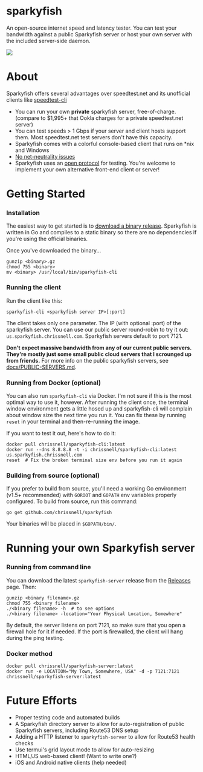 # sparkyfish
An open-source internet speed and latency tester.  You can test your bandwidth against a public Sparkyfish server or host your own server with the included server-side daemon.

<img src="http://island.nu/github/sparkyfish/sparkyfish-v1.1.png">

# About

Sparkyfish offers several advantages over speedtest.net and its unofficial clients like [speedtest-cli](https://github.com/sivel/speedtest-cli)

* You can run your own **private** sparkyfish server, free-of-charge. (compare to $1,995+ that Ookla charges for a private speedtest.net server)
* You can test speeds > 1 Gbps if your server and client hosts support them.  Most speedtest.net test servers don't have this capacity.
* Sparkyfish comes with a colorful console-based client that runs on *nix and Windows
* [No net-neutrality issues](https://www.techdirt.com/blog/netneutrality/articles/20141124/14064729242/fcc-gives-t-mobile-talking-to-exempting-speedtests-caps-preventing-users-seeing-theyd-been-throttled.shtml)
* Sparkyfish uses an [open protocol](https://github.com/chrissnell/sparkyfish/blob/master/docs/PROTOCOL.md) for testing.  You're welcome to implement your own alternative front-end client or server!

# Getting Started
### Installation
The easiest way to get started is to [download a binary release](https://github.com/chrissnell/sparkyfish/releases/).  Sparkyfish is written in Go and compiles to a static binary so there are no dependencies if you're using the official binaries.  

Once you've downloaded the binary...
```
gunzip <binary>.gz
chmod 755 <binary>
mv <binary> /usr/local/bin/sparkyfish-cli
```

### Running the client
Run the client like this:

```sparkyfish-cli <sparkyfish server IP>[:port]```

The client takes only one parameter.  The IP (with optional :port) of the sparkyfish server.  You can use our public server round-robin to try it out:  ```us.sparkyfish.chrissnell.com```.  Sparkyfish servers default to port 7121.

**Don't expect massive bandwidth from any of our current public servers.  They're mostly just some small public cloud servers that I scrounged up from friends.**  For more info on the public sparkyfish servers, see [docs/PUBLIC-SERVERS.md](docs/PUBLIC-SERVERS.md).

### Running from Docker (optional)
You can also run ```sparkyfish-cli``` via Docker.  I'm not sure if this is the most optimal way to use it, however. After running the client once, the terminal window environment gets a little hosed up and sparkyfish-cli will complain about window size the next time you run it.  You can fix these by running ```reset``` in your terminal and then-re-running the image.

If you want to test it out, here's how to do it:

```
docker pull chrissnell/sparkyfish-cli:latest
docker run --dns 8.8.8.8 -t -i chrissnell/sparkyfish-cli:latest us.sparkyfish.chrissnell.com
reset  # Fix the broken terminal size env before you run it again
```

### Building from source (optional)
If you prefer to build from source, you'll need a working Go environment (v1.5+ recommended) with ```GOROOT``` and ```GOPATH``` env variables properly configured.   To build from source, run this command:

```
go get github.com/chrissnell/sparkyfish
```

Your binaries will be placed in ```$GOPATH/bin/```.

# Running your own Sparkyfish server
### Running from command line
You can download the latest ```sparkyfish-server``` release from the [Releases](https://github.com/chrissnell/sparkyfish/releases/) page.  Then:
```
gunzip <binary filename>.gz
chmod 755 <binary filename>
./<binary filename> -h  # to see options
./<binary filename> -location="Your Physical Location, Somewhere"
```

By default, the server listens on port 7121, so make sure that you open a firewall hole for it if needed.  If the port is firewalled, the client will hang during the ping testing.

### Docker method
```
docker pull chrissnell/sparkyfish-server:latest
docker run -e LOCATION="My Town, Somewhere, USA" -d -p 7121:7121 chrissnell/sparkyfish-server:latest
```

# Future Efforts
* Proper testing code and automated builds
* A Sparkyfish directory server to allow for auto-registration of public Sparkyfish servers, including Route53 DNS setup
* Adding a HTTP listener to ```sparkyfish-server``` to allow for Route53 health checks
* Use termui's grid layout mode to allow for auto-resizing
* HTML/JS web-based client! (Want to write one?)
* iOS and Android native clients (help needed)
